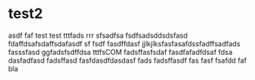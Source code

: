 test2
=====
asdf
faf
test
test
tttfads
rrr
sfsadfsa
fsdfsadsddsdsfasd
fdaffdsafsdaffsdafasdf
sf
fsdf
fasdffdasf
jjlkjlksfasfasafdssfadffsadfads
fasssfasd
ggfadsfsdffdsa
tttfsCOM
fadsffasfsdaf
fasdfafadfdsaf fdsa
dasfadfasd
fadsffasd
fasfdasdfdasdasf fads
fadsffasdf
fas
fasf
fsafdd
faf
bla
